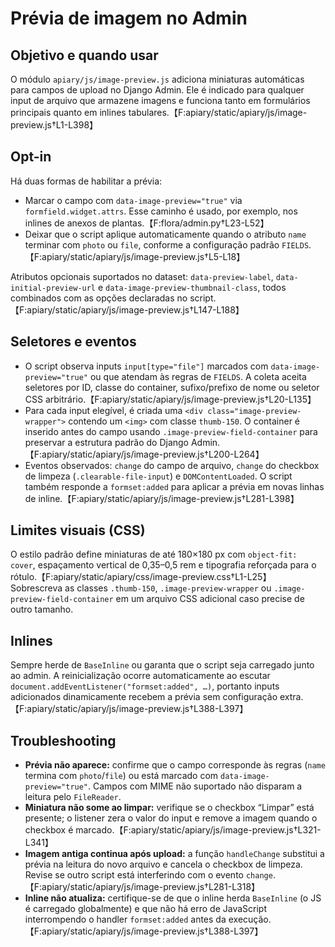 # Prévia de imagem no Admin

## Objetivo e quando usar
O módulo `apiary/js/image-preview.js` adiciona miniaturas automáticas para campos de upload no Django Admin. Ele é indicado para qualquer input de arquivo que armazene imagens e funciona tanto em formulários principais quanto em inlines tabulares.【F:apiary/static/apiary/js/image-preview.js†L1-L398】

## Opt-in
Há duas formas de habilitar a prévia:
- Marcar o campo com `data-image-preview="true"` via `formfield.widget.attrs`. Esse caminho é usado, por exemplo, nos inlines de anexos de plantas.【F:flora/admin.py†L23-L52】
- Deixar que o script aplique automaticamente quando o atributo `name` terminar com `photo` ou `file`, conforme a configuração padrão `FIELDS`.【F:apiary/static/apiary/js/image-preview.js†L5-L18】

Atributos opcionais suportados no dataset: `data-preview-label`, `data-initial-preview-url` e `data-image-preview-thumbnail-class`, todos combinados com as opções declaradas no script.【F:apiary/static/apiary/js/image-preview.js†L147-L188】

## Seletores e eventos
- O script observa inputs `input[type="file"]` marcados com `data-image-preview="true"` ou que atendam às regras de `FIELDS`. A coleta aceita seletores por ID, classe do container, sufixo/prefixo de nome ou seletor CSS arbitrário.【F:apiary/static/apiary/js/image-preview.js†L20-L135】
- Para cada input elegível, é criada uma `<div class="image-preview-wrapper">` contendo um `<img>` com classe `thumb-150`. O container é inserido antes do campo usando `.image-preview-field-container` para preservar a estrutura padrão do Django Admin.【F:apiary/static/apiary/js/image-preview.js†L200-L264】
- Eventos observados: `change` do campo de arquivo, `change` do checkbox de limpeza (`.clearable-file-input`) e `DOMContentLoaded`. O script também responde a `formset:added` para aplicar a prévia em novas linhas de inline.【F:apiary/static/apiary/js/image-preview.js†L281-L398】

## Limites visuais (CSS)
O estilo padrão define miniaturas de até 180×180 px com `object-fit: cover`, espaçamento vertical de 0,35–0,5 rem e tipografia reforçada para o rótulo.【F:apiary/static/apiary/css/image-preview.css†L1-L25】  
Sobrescreva as classes `.thumb-150`, `.image-preview-wrapper` ou `.image-preview-field-container` em um arquivo CSS adicional caso precise de outro tamanho.

## Inlines
Sempre herde de `BaseInline` ou garanta que o script seja carregado junto ao admin. A reinicialização ocorre automaticamente ao escutar `document.addEventListener("formset:added", …)`, portanto inputs adicionados dinamicamente recebem a prévia sem configuração extra.【F:apiary/static/apiary/js/image-preview.js†L388-L397】

## Troubleshooting
- **Prévia não aparece:** confirme que o campo corresponde às regras (`name` termina com `photo`/`file`) ou está marcado com `data-image-preview="true"`. Campos com MIME não suportado não disparam a leitura pelo `FileReader`.  
- **Miniatura não some ao limpar:** verifique se o checkbox “Limpar” está presente; o listener zera o valor do input e remove a imagem quando o checkbox é marcado.【F:apiary/static/apiary/js/image-preview.js†L321-L341】  
- **Imagem antiga continua após upload:** a função `handleChange` substitui a prévia na leitura do novo arquivo e cancela o checkbox de limpeza. Revise se outro script está interferindo com o evento `change`.【F:apiary/static/apiary/js/image-preview.js†L281-L318】  
- **Inline não atualiza:** certifique-se de que o inline herda `BaseInline` (o JS é carregado globalmente) e que não há erro de JavaScript interrompendo o handler `formset:added` antes da execução.【F:apiary/static/apiary/js/image-preview.js†L388-L397】
